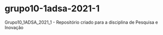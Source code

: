 # grupo10-1adsa-2021-1
Grupo10_1ADSA_2021_1 - Repositório criado para a disciplina de Pesquisa e Inovação
